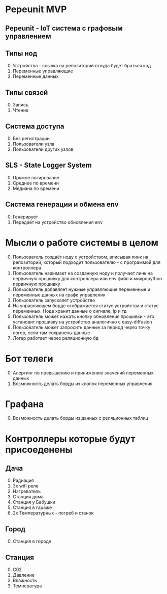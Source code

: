 # Pepeunit MVP
## Pepeunit - IoT система с графовым управлением

## Типы нод

0. Устройства - ссылка на репозиторий откуда будет браться код
1. Переменные управляющие
2. Переменные данных

## Типы связей

0. Запись
1. Чтение

## Система доступа

0. Без регистрации
1. Пользователи узла
2. Пользователи других узлов

## SLS - State Logger System

0. Прямое логирование
1. Среднее по времени
2. Медиана по времени

## Система генерации и обмена env 

0. Генерирует
1. Передаёт на устройство обновления env

# Мысли о работе системы в целом

0. Пользователь создаёт ноду c устройством, вписывая линк на репозиторий, который подходит пользователю - с программой для контроллера
1. Пользователь нажимает на созданную ноду и получает линк на первичную прошивку для контроллера или env файл и микроpython первичную прошивку
2. Пользователь добавляет нужные управляющие переменные и переменные данных на графе управления
3. Пользователь запускаяет устройство
4. На управляющем борде отображается статус устройства и статус переменных. Нода хранит данные о сигнале, ip и тд
5. Пользователь может нажать кнопку обновления прошивки - это установит прошивку на устройство аналогично с easy-diffusion
6. Пользователь может запросить данные за период через точку логер, если там сохранены данные
7. Логер работает через реляционную бд

# Бот телеги

0. Алертинг по превышению и принижению значений переменных данных
1. Возможность делать борды из кнопок переменных управления

# Графана

0. Возможность делать борды из данных с реляционных таблиц

# Контроллеры которые будут присоеденены

## Дача

0. Радиация
1. 3x wifi реле
2. Нагреватель
3. Станция дома
4. Станция у Бабушки
5. Станция в гараже
6. 2x Температурных - погреб и станок

## Город

0. Станция в городе

## Станция

0. С02
1. Давление
2. Влажность
3. Температура
